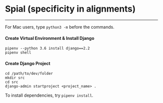 # Spial (specificity in alignments)

***

For Mac users, type `python3 -m` before the commands. 

#### Create Virtual Environment & Install Django
```
pipenv --python 3.6 install django==2.2
pipenv shell
```

#### Create Django Project
```
cd /path/to/dev/folder
mkdir src
cd src
django-admin startproject <project_name> .
```

To install dependencies, try `pipenv install`. 
